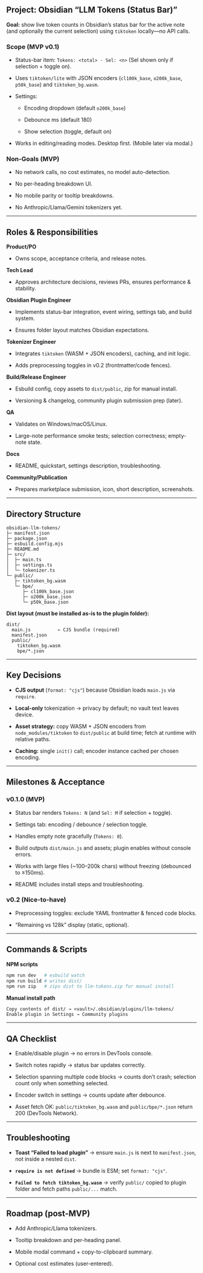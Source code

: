 ## Project: Obsidian “LLM Tokens (Status Bar)”

**Goal:** show live token counts in Obsidian’s status bar for the active note (and optionally the current selection) using `tiktoken` locally—no API calls.

### Scope (MVP v0.1)

- Status-bar item: `Tokens: <total> · Sel: <n>` (Sel shown only if selection + toggle on).
    
- Uses `tiktoken/lite` with JSON encoders (`cl100k_base`, `o200k_base`, `p50k_base`) and `tiktoken_bg.wasm`.
    
- Settings:
    
    - Encoding dropdown (default `o200k_base`)
        
    - Debounce ms (default 180)
        
    - Show selection (toggle, default on)
        
- Works in editing/reading modes. Desktop first. (Mobile later via modal.)
    

### Non-Goals (MVP)

- No network calls, no cost estimates, no model auto-detection.
    
- No per-heading breakdown UI.
    
- No mobile parity or tooltip breakdowns.
    
- No Anthropic/Llama/Gemini tokenizers yet.
    

---

## Roles & Responsibilities

**Product/PO**

- Owns scope, acceptance criteria, and release notes.
    

**Tech Lead**

- Approves architecture decisions, reviews PRs, ensures performance & stability.
    

**Obsidian Plugin Engineer**

- Implements status-bar integration, event wiring, settings tab, and build system.
    
- Ensures folder layout matches Obsidian expectations.
    

**Tokenizer Engineer**

- Integrates `tiktoken` (WASM + JSON encoders), caching, and init logic.
    
- Adds preprocessing toggles in v0.2 (frontmatter/code fences).
    

**Build/Release Engineer**

- Esbuild config, copy assets to `dist/public`, zip for manual install.
    
- Versioning & changelog, community plugin submission prep (later).
    

**QA**

- Validates on Windows/macOS/Linux.
    
- Large-note performance smoke tests; selection correctness; empty-note state.
    

**Docs**

- README, quickstart, settings description, troubleshooting.
    

**Community/Publication**

- Prepares marketplace submission, icon, short description, screenshots.
    

---

## Directory Structure

```
obsidian-llm-tokens/
├─ manifest.json
├─ package.json
├─ esbuild.config.mjs
├─ README.md
├─ src/
│  ├─ main.ts
│  ├─ settings.ts
│  └─ tokenizer.ts
└─ public/
   ├─ tiktoken_bg.wasm
   └─ bpe/
      ├─ cl100k_base.json
      ├─ o200k_base.json
      └─ p50k_base.json
```

**Dist layout (must be installed as-is to the plugin folder):**

```
dist/
  main.js          ← CJS bundle (required)
  manifest.json
  public/
    tiktoken_bg.wasm
    bpe/*.json
```

---

## Key Decisions

- **CJS output** (`format: "cjs"`) because Obsidian loads `main.js` via `require`.
    
- **Local-only** tokenization → privacy by default; no vault text leaves device.
    
- **Asset strategy:** copy WASM + JSON encoders from `node_modules/tiktoken` to `dist/public` at build time; fetch at runtime with relative paths.
    
- **Caching:** single `init()` call; encoder instance cached per chosen encoding.
    

---

## Milestones & Acceptance

### v0.1.0 (MVP)

-  Status bar renders `Tokens: N` (and `Sel: M` if selection + toggle).
    
-  Settings tab: encoding / debounce / selection toggle.
    
-  Handles empty note gracefully (`Tokens: 0`).
    
-  Build outputs `dist/main.js` and assets; plugin enables without console errors.
    
-  Works with large files (~100–200k chars) without freezing (debounced to ≥150ms).
    
-  README includes install steps and troubleshooting.
    

### v0.2 (Nice-to-have)

-  Preprocessing toggles: exclude YAML frontmatter & fenced code blocks.
    
-  “Remaining vs 128k” display (static, optional).
    

---

## Commands & Scripts

**NPM scripts**

```bash
npm run dev   # esbuild watch
npm run build # writes dist/
npm run zip   # zips dist to llm-tokens.zip for manual install
```

**Manual install path**

```
Copy contents of dist/ → <vault>/.obsidian/plugins/llm-tokens/
Enable plugin in Settings → Community plugins
```

---

## QA Checklist

- Enable/disable plugin → no errors in DevTools console.
    
- Switch notes rapidly → status bar updates correctly.
    
- Selection spanning multiple code blocks → counts don’t crash; selection count only when something selected.
    
- Encoder switch in settings → counts update after debounce.
    
- Asset fetch OK: `public/tiktoken_bg.wasm` and `public/bpe/*.json` return 200 (DevTools Network).
    

---

## Troubleshooting

- **Toast “Failed to load plugin”** → ensure `main.js` is next to `manifest.json`, not inside a nested `dist`.
    
- **`require is not defined`** → bundle is ESM; set `format: "cjs"`.
    
- **`Failed to fetch tiktoken_bg.wasm`** → verify `public/` copied to plugin folder and fetch paths `public/...` match.
    

---

## Roadmap (post-MVP)

- Add Anthropic/Llama tokenizers.
    
- Tooltip breakdown and per-heading panel.
    
- Mobile modal command + copy-to-clipboard summary.
    
- Optional cost estimates (user-entered).
    
